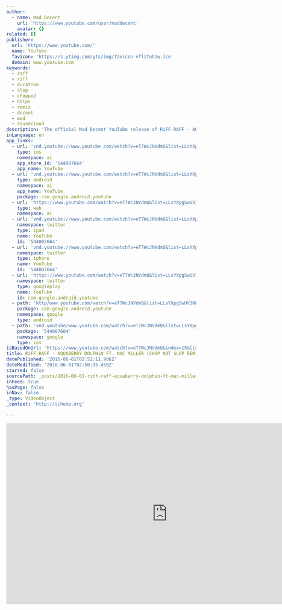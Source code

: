 ```yaml
---
author:
  - name: Mad Decent
    url: 'https://www.youtube.com/user/maddecent'
    avatar: {}
related: []
publisher:
  url: 'https://www.youtube.com/'
  name: YouTube
  favicon: 'https://s.ytimg.com/yts/img/favicon-vflz7uhzw.ico'
  domain: www.youtube.com
keywords:
  - raff
  - riff
  - duration
  - slop
  - chopped
  - https
  - remix
  - decent
  - mad
  - soundcloud
description: 'The official Mad Decent YouTube release of RiFF RAFF - AQUABERRY DOLPHiN FT. MAC MiLLER (CHOP NOT SLOP REMiX). Stream the full track and other RiFF RAFF releases here or show support on iTunes or Google Play. Support on iTunes: http://smarturl.it/PURPLEiCON Last Year RiFF RAFF brought the world Versace candy-coated goodness with his album NEON iCON.'
inLanguage: en
app_links:
  - url: 'vnd.youtube://www.youtube.com/watch?v=eT7WcJNVdmQ&list=LLsYXpgSwUV3N8XVfVgPV0rw&index=15&feature=applinks'
    type: ios
    namespace: ai
    app_store_id: '544007664'
    app_name: YouTube
  - url: 'vnd.youtube://www.youtube.com/watch?v=eT7WcJNVdmQ&list=LLsYXpgSwUV3N8XVfVgPV0rw&index=15&feature=applinks'
    type: android
    namespace: ai
    app_name: YouTube
    package: com.google.android.youtube
  - url: 'https://www.youtube.com/watch?v=eT7WcJNVdmQ&list=LLsYXpgSwUV3N8XVfVgPV0rw&index=15&feature=applinks'
    type: web
    namespace: ai
  - url: 'vnd.youtube://www.youtube.com/watch?v=eT7WcJNVdmQ&list=LLsYXpgSwUV3N8XVfVgPV0rw&index=15&feature=applinks'
    namespace: twitter
    type: ipad
    name: YouTube
    id: '544007664'
  - url: 'vnd.youtube://www.youtube.com/watch?v=eT7WcJNVdmQ&list=LLsYXpgSwUV3N8XVfVgPV0rw&index=15&feature=applinks'
    namespace: twitter
    type: iphone
    name: YouTube
    id: '544007664'
  - url: 'https://www.youtube.com/watch?v=eT7WcJNVdmQ&list=LLsYXpgSwUV3N8XVfVgPV0rw&index=15'
    namespace: twitter
    type: googleplay
    name: YouTube
    id: com.google.android.youtube
  - path: 'http/www.youtube.com/watch?v=eT7WcJNVdmQ&list=LLsYXpgSwUV3N8XVfVgPV0rw&index=15'
    package: com.google.android.youtube
    namespace: google
    type: android
  - path: 'vnd.youtube/www.youtube.com/watch?v=eT7WcJNVdmQ&list=LLsYXpgSwUV3N8XVfVgPV0rw&index=15'
    package: '544007664'
    namespace: google
    type: ios
isBasedOnUrl: 'https://www.youtube.com/watch?v=eT7WcJNVdmQ&index=15&list=LLsYXpgSwUV3N8XVfVgPV0rw'
title: RiFF RAFF - AQUABERRY DOLPHiN FT. MAC MiLLER (CHOP NOT SLOP REMiX)
datePublished: '2016-06-01T02:52:11.906Z'
dateModified: '2016-06-01T02:50:35.458Z'
starred: false
sourcePath: _posts/2016-06-01-riff-raff-aquaberry-dolphin-ft-mac-miller-chop-not-slop.md
inFeed: true
hasPage: false
inNav: false
_type: VideoObject
_context: 'http://schema.org'

---
```

<iframe src="https://cdn.embedly.com/widgets/media.html?src=https%3A%2F%2Fwww.youtube.com%2Fembed%2FeT7WcJNVdmQ%3Ffeature%3Doembed&amp;url=http%3A%2F%2Fwww.youtube.com%2Fwatch%3Fv%3DeT7WcJNVdmQ&amp;image=https%3A%2F%2Fi.ytimg.com%2Fvi%2FeT7WcJNVdmQ%2Fhqdefault.jpg&amp;key=b7d04c9b404c499eba89ee7072e1c4f7&amp;type=text%2Fhtml&amp;schema=youtube" width="854" height="480" scrolling="no" frameborder="0" allowfullscreen="" style=""></iframe>